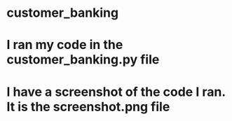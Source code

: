 # customer_banking
# I ran my code in the customer_banking.py file
# I have a screenshot of the code I ran. It is the screenshot.png file
